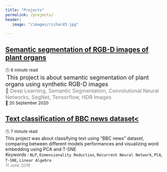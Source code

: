 ```yaml
---
title: "Projects"
permalink: /projects/
header:
   image: "/images/richard3.jpg"

---
```

## [Semantic segmentation of RGB-D images of plant organs](https://alpharouk.github.io/semantic-segmentation-of-plants-with-segnet/)
<font size="2">🕓 6 minute read</font>  
<span style="color:white">.</span><font size="4">This project is about semantic segmentation of plant organs using synthetic RGB-D images</font>  
<span style="color:grey"><font size="3">🔑 Deep Learning, Semantic Segmentation, Convolutional Neural Networks, SegNet, Tensorflow, HDR Images</font></span>  
<font size="2">📅 20 September 2020</font></span>

## [Text classification of BBC news dataset<](https://alpharouk.github.io/nlp-project/)
<font size="2">:clock4: 7 minute read</font>  
This project was about classifying text using “BBC news” dataset, comparing between different models performances and visualizing word embedding using PCA and T-SNE  
*Keywords* : `NLP`, `Dimensionality Reduction`, `Recurrent Neural Network`, `PCA`, `T-SNE`, `Linear Algebra`  
<span style="color:grey">*<font size="2">11 June 2019</font>*</span>
